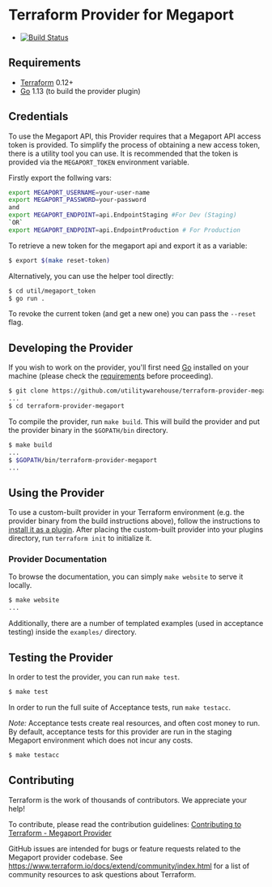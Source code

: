 # Terraform Provider for Megaport

- [![Build Status](https://travis-ci.org/utilitywarehouse/terraform-provider-megaport.svg?branch=master)](https://travis-ci.org/utilitywarehouse/terraform-provider-megaport)

## Requirements

- [Terraform](https://www.terraform.io/downloads.html) 0.12+
- [Go](https://golang.org/doc/install) 1.13 (to build the provider plugin)

## Credentials

To use the Megaport API, this Provider requires that a Megaport API access token
is provided. To simplify the process of obtaining a new access token, there is a
utility tool you can use. It is recommended that the token is provided via the
`MEGAPORT_TOKEN` environment variable.

Firstly export the follwing vars:
```sh 
export MEGAPORT_USERNAME=your-user-name
export MEGAPORT_PASSWORD=your-password
and 
export MEGAPORT_ENDPOINT=api.EndpointStaging #For Dev (Staging) 
`OR`
export MEGAPORT_ENDPOINT=api.EndpointProduction # For Production
```
To retrieve a new token for the megaport api and export it as a variable:
```sh
$ export $(make reset-token)
```

Alternatively, you can use the helper tool directly:
```sh
$ cd util/megaport_token
$ go run .
```
To revoke the current token (and get a new one) you can pass the `--reset` flag.


## Developing the Provider

If you wish to work on the provider, you'll first need
[Go](http://www.golang.org) installed on your machine (please check the
[requirements](#requirements) before proceeding).

```sh
$ git clone https://github.com/utilitywarehouse/terraform-provider-megaport.git
...
$ cd terraform-provider-megaport
```

To compile the provider, run `make build`. This will build the provider and put
the provider binary in the `$GOPATH/bin` directory.

```sh
$ make build
...
$ $GOPATH/bin/terraform-provider-megaport
...
```

## Using the Provider

To use a custom-built provider in your Terraform environment (e.g. the provider
binary from the build instructions above), follow the instructions to
[install it as a plugin](https://www.terraform.io/docs/plugins/basics.html#installing-plugins).
After placing the custom-built provider into your plugins directory,
run `terraform init` to initialize it.

### Provider Documentation

To browse the documentation, you can simply `make website` to serve it locally.

```sh
$ make website
...
```

Additionally, there are a number of templated examples (used in acceptance
testing) inside the `examples/` directory.

## Testing the Provider

In order to test the provider, you can run `make test`.

```sh
$ make test
```

In order to run the full suite of Acceptance tests, run `make testacc`.

*Note:* Acceptance tests create real resources, and often cost money to run. By
default, acceptance tests for this provider are run in the staging Megaport
environment which does not incur any costs.

```sh
$ make testacc
```

## Contributing

Terraform is the work of thousands of contributors. We appreciate your help!

To contribute, please read the contribution guidelines:
[Contributing to Terraform - Megaport Provider](.github/CONTRIBUTING.md)

GitHub issues are intended for bugs or feature requests related to the Megaport
provider codebase. See https://www.terraform.io/docs/extend/community/index.html
for a list of community resources to ask questions about Terraform.

